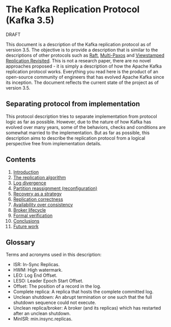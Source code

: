 # The Kafka Replication Protocol (Kafka 3.5)

DRAFT

This document is a description of the Kafka replication protocol as of version 3.5. The objective is to provide a description that is similar to the descriptions of other protocols such as [Raft](https://raft.github.io/raft.pdf), [Multi-Paxos](https://dada.cs.washington.edu/research/tr/2009/09/UW-CSE-09-09-02.PDF) and [Viewstamped Replication Revisited](https://pmg.csail.mit.edu/papers/vr-revisited.pdf). This is not a research paper, there are no novel approaches proposed - it is simply a description of how the Apache Kafka replication protocol works. Everything you read here is the product of an open-source community of engineers that has evolved Apache Kafka since its inception. The document reflects the current state of the project as of version 3.5.

## Separating protocol from implementation

This protocol description tries to separate implementation from protocol logic as far as possible. However, due to the nature of how Kafka has evolved over many years, some of the behaviors, checks and conditions are somewhat married to the implementation. But as far as possible, this description aims to describe the replication protocol from a logical perspective free from implementation details.

## Contents

1. [Introduction](1_introduction.md)
2. [The replication algorithm](2_replication_algorithm.md)
3. [Log divergence](3_log_divergence.md)
4. [Partition reassignment (reconfiguration)](4_reassignment.md)
5. [Recovery as a strategy](5_recovery.md)
6. [Replication correctness](6_replication_correctness.md)
7. [Availability over consistency](7_availability.md)
8. [Broker lifecycle](8_broker_lifecycle.md)
9. [Formal verification](9_formal_verification.md)
10. [Conclusions](10_conclusions.md)
11. [Future work](11_future_work.md)

## Glossary

Terms and acronyms used in this description:

- ISR: In-Sync Replicas.
- HWM: High watermark.
- LEO: Log End Offset.
- LESO: Leader Epoch Start Offset.
- Offset: The position of a record in the log.
- Complete replica: A replica that hosts the complete committed log.
- Unclean shutdown: An abrupt termination or one such that the full shutdown sequence could not execute.
- Unclean replica/broker: A broker (and its replicas) which has restarted after an unclean shutdown.
- MinISR: min.insync.replicas.